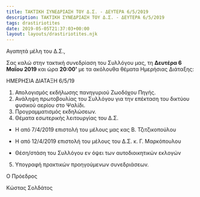 ```yaml
---
title: ΤΑΚΤΙΚΗ ΣΥΝΕΔΡΙΑΣΗ ΤΟΥ Δ.Σ. - ΔΕΥΤΕΡΑ 6/5/2019
description: ΤΑΚΤΙΚΗ ΣΥΝΕΔΡΙΑΣΗ ΤΟΥ Δ.Σ. - ΔΕΥΤΕΡΑ 6/5/2019
tags: drastiriotites
date: 2019-05-05T21:37:03+00:00
layout: layouts/drastiriotites.njk
---
```

Αγαπητά μέλη του Δ.Σ.,

 

Σας καλώ στην τακτική συνεδρίαση του Συλλόγου μας, τη **Δευτέρα 6 Μαΐου 2019** και ώρα **20:00'** με τα ακόλουθα θέματα Ημερήσιας Διάταξης:

 

ΗΜΕΡΗΣΙΑ ΔΙΑΤΑΞΗ 6/5/19

1. Απολογισμός εκδήλωσης πανηγυριού Ζωοδόχου Πηγής.
2. Ανάληψη πρωτοβουλίας του Συλλόγου για την επέκταση του δικτύου φυσικού αερίου στο Ψαλίδι.
3. Προγραμματισμός εκδηλώσεων.
4. Θέματα εσωτερικής λειτουργίας του Δ.Σ.
 
 - Η από 7/4/2019 επιστολή του μέλους μας κας Β. Τζιτζικοπούλου

 - Η από 12/4/2019 επιστολή του μέλους του Δ.Σ. κ. Γ. Μαρκόπουλου

 - Θέση/στάση του Συλλόγου εν όψει των αυτοδιοικητικών εκλογών

 5. Υπογραφή πρακτικών προηγούμενων συνεδριάσεων.

 

Ο Πρόεδρος

 

Κώστας Σολδάτος
<!-- excerpt -->

